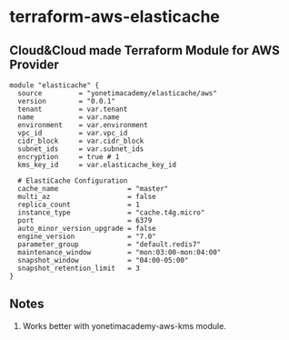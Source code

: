 # terraform-aws-elasticache

Cloud&Cloud made Terraform Module for AWS Provider
--
```
module "elasticache" {
  source         = "yonetimacademy/elasticache/aws"
  version        = "0.0.1"
  tenant         = var.tenant
  name           = var.name
  environment    = var.environment
  vpc_id         = var.vpc_id
  cidr_block     = var.cidr_block
  subnet_ids     = var.subnet_ids
  encryption     = true # 1
  kms_key_id     = var.elasticache_key_id

  # ElastiCache Configuration
  cache_name                 = "master"
  multi_az                   = false
  replica_count              = 1
  instance_type              = "cache.t4g.micro"
  port                       = 6379
  auto_minor_version_upgrade = false
  engine_version             = "7.0"
  parameter_group            = "default.redis7"
  maintenance_window         = "mon:03:00-mon:04:00"
  snapshot_window            = "04:00-05:00"
  snapshot_retention_limit   = 3
}
```

## Notes
1) Works better with yonetimacademy-aws-kms module.
